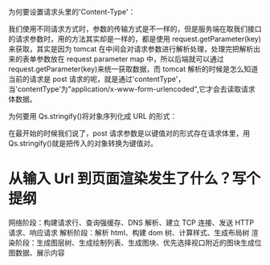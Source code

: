 为何要设置请求头里的'Content-Type'：

我们使用不同请求方式时，参数的传输方式是不一样的，但是服务端在取我们接口的请求参数时，用的方法其实却是一样的，都是使用 request.getParameter(key)来获取，其实是因为 tomcat 在中间会对请求参数进行解析处理，处理完把解析出来的表单参数放在 request parameter map 中，所以后端就可以通过 request.getParameter(key)来统一获取数据，而 tomcat 解析的时候是怎么知道当前的请求是 post 请求的呢，就是通过'contentType'，当'contentType'为"application/x-www-form-urlencoded",它才会去读取请求体数据。

为何要用 Qs.stringify()将对象序列化成 URL 的形式：

在最开始的时候我们说了，post 请求参数是以键值对的形式存在请求体里，用 Qs.stringify()就是把传入的对象转换为键值对。

# 从输入 Url 到页面渲染发生了什么？写个提纲

网络阶段：构建请求行、查询强缓存、DNS 解析、建立 TCP 连接、发送 HTTP 请求、响应请求
解析阶段：解析 html、构建 dom 树、计算样式、生成布局树
渲染阶段：生成图层树、生成绘制列表、生成图块、优先选择视口附近的图块生成位图数据、展示内容
